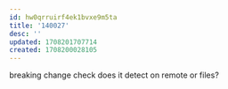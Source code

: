 ```yaml
---
id: hw0qrruirf4ek1bvxe9m5ta
title: '140027'
desc: ''
updated: 1708201707714
created: 1708200028105
---
```

breaking change check
does it detect on remote or files?